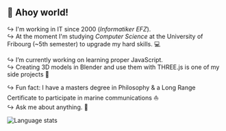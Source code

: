## 👋 Ahoy world!

↪ I'm working in IT since 2000 (_Informatiker EFZ_).<br/>
↪ At the moment I'm studying _Computer Science_ at the University of Fribourg (~5th semester) to upgrade my hard skills. 💻</p>
↪ I’m currently working on learning proper JavaScript.<br/>
↪ Creating 3D models in Blender and use them with THREE.js is one of my side projects 🎨 </p>
↪ Fun fact: I have a masters degree in Philosophy & a Long Range Certificate to participate in marine communications ⛵ <br/>
↪ Ask me about anything. 💭

<img src="https://github-readme-stats.vercel.app/api/top-langs/?username=oliolioli&layout=compact&langs_count=8" alt="Language stats">
